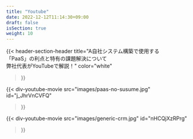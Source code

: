 ```yaml
---
title: "Youtube"
date: 2022-12-12T11:14:30+09:00
draft: false
isSection: true
weight: 10
---
```


<section class="bg-gradient-to-r from-[#34A7E1] to-blue-500 border border-[#707070] py-10 md:py-32 px-2 3xl:pr-2">

<div class="w-full lg:w-[calc(100%_-_16rem)] 2xl:w-3/4 2xl:mx-auto">

{{< header-section-header 
    title="A自社システム構築で使用する<br class='hidden lg:block'>「PaaS」の利点と特有の課題解決について<br class='hidden lg:block'>弊社代表がYouTubeで解説！"
    color="white"
>}}

<div class="flex flex-col md:flex-row gap-y-10 md:gap-y-0 3xl:gap-y-0 justify-between items-center mx-auto md:w-11/12 2xl:w-3/4 md:max-w-[1500px]">

{{< div-youtube-movie 
    src="images/paas-no-susume.jpg"
    id="j_JhrVnCVFQ" 
>}}

{{< div-youtube-movie 
    src="images/generic-crm.jpg"
    id="nHCQjXzRPrg" 
>}}

</div>

</section>
